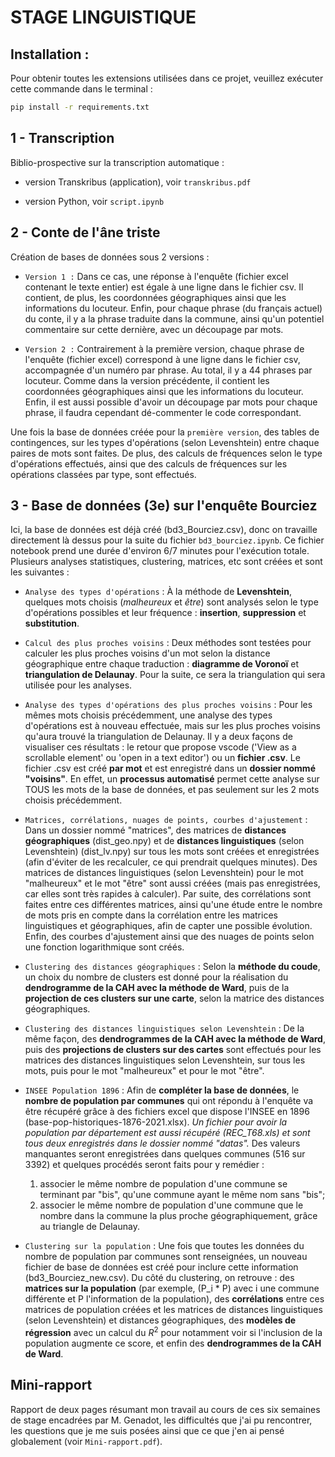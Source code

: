 # STAGE LINGUISTIQUE

## Installation : 

Pour obtenir toutes les extensions utilisées dans ce projet, veuillez exécuter cette commande dans le terminal : 

```bash 
pip install -r requirements.txt
```

## 1 - Transcription

Biblio-prospective sur la transcription automatique :

- version Transkribus (application), voir `transkribus.pdf`

- version Python, voir `script.ipynb` 

## 2 - Conte de l'âne triste

Création de bases de données sous 2 versions :

- `Version 1 :` Dans ce cas, une réponse à l'enquête (fichier excel contenant le texte entier) est égale à une ligne dans le fichier csv. Il contient, de plus, les coordonnées géographiques ainsi que les informations du locuteur. Enfin, pour chaque phrase (du français actuel) du conte, il y a la phrase traduite dans la commune, ainsi qu'un potentiel commentaire sur cette dernière, avec un découpage par mots.

- `Version 2 :` Contrairement à la première version, chaque phrase de l'enquête (fichier excel) correspond à une ligne dans le fichier csv, accompagnée d'un numéro par phrase. Au total, il y a 44 phrases par locuteur. Comme dans la version précédente, il contient les coordonnées géographiques ainsi que les informations du locuteur. Enfin, il est aussi possible d'avoir un découpage par mots pour chaque phrase, il faudra cependant dé-commenter le code correspondant.

Une fois la base de données créée pour la `première version`, des tables de contingences, sur les types d'opérations (selon Levenshtein) entre chaque paires de mots sont faites. De plus, des calculs de fréquences selon le type d'opérations effectués, ainsi que des calculs de fréquences sur les opérations classées par type, sont effectués. 

## 3 - Base de données (3e) sur l'enquête Bourciez

Ici, la base de données est déjà créé (bd3_Bourciez.csv), donc on travaille directement là dessus pour la suite du fichier `bd3_bourciez.ipynb`. Ce fichier notebook prend une durée d'environ 6/7 minutes pour l'exécution totale.
Plusieurs analyses statistiques, clustering, matrices, etc sont créées et sont les suivantes :

- `Analyse des types d'opérations` : À la méthode de **Levenshtein**, quelques mots choisis (*malheureux* et *être*) sont analysés selon le type d'opérations possibles et leur fréquence : **insertion**, **suppression** et **substitution**.

- `Calcul des plus proches voisins` : Deux méthodes sont testées pour calculer les plus proches voisins d'un mot selon la distance géographique entre chaque traduction : **diagramme de Voronoï** et **triangulation de Delaunay**. Pour la suite, ce sera la triangulation qui sera utilisée pour les analyses.

- `Analyse des types d'opérations des plus proches voisins` : Pour les mêmes mots choisis précédemment, une analyse des types d'opérations est à nouveau effectuée, mais sur les plus proches voisins qu'aura trouvé la triangulation de Delaunay. Il y a deux façons de visualiser ces résultats : le retour que propose vscode ('View as a scrollable element' ou 'open in a text editor') ou un **fichier .csv**. Le fichier .csv est créé **par mot** et est enregistré dans un **dossier nommé "voisins"**. En effet, un **processus automatisé** permet cette analyse sur TOUS les mots de la base de données, et pas seulement sur les 2 mots choisis précédemment.

- `Matrices, corrélations, nuages de points, courbes d'ajustement` : Dans un dossier nommé "matrices", des matrices de **distances géographiques** (dist_geo.npy) et de **distances linguistiques** (selon Levenshtein) (dist_lv.npy) sur tous les mots sont créées et enregistrées (afin d'éviter de les recalculer, ce qui prendrait quelques minutes). Des matrices de distances linguistiques (selon Levenshtein) pour le mot "malheureux" et le mot "être" sont aussi créées (mais pas enregistrées, car elles sont très rapides à calculer). Par suite, des corrélations sont faites entre ces différentes matrices, ainsi qu'une étude entre le nombre de mots pris en compte dans la corrélation entre les matrices linguistiques et géographiques, afin de capter une possible évolution. Enfin, des courbes d'ajustement ainsi que des nuages de points selon une fonction logarithmique sont créés.

- `Clustering des distances géographiques` : Selon la **méthode du coude**, un choix du nombre de clusters est donné pour la réalisation du **dendrogramme de la CAH avec la méthode de Ward**, puis de la **projection de ces clusters sur une carte**, selon la matrice des distances géographiques.

- `Clustering des distances linguistiques selon Levenshtein` : De la même façon, des **dendrogrammes de la CAH avec la méthode de Ward**, puis des **projections de clusters sur des cartes** sont effectués pour les matrices des distances linguistiques selon Levenshtein, sur tous les mots, puis pour le mot "malheureux" et pour le mot "être".

- `INSEE Population 1896` : Afin de **compléter la base de données**, le **nombre de population par communes** qui ont répondu à l'enquête va être récupéré grâce à des fichiers excel que dispose l'INSEE en 1896 (base-pop-historiques-1876-2021.xlsx). *Un fichier pour avoir la population par département est aussi récupéré (REC_T68.xls) et sont tous deux enregistrés dans le dossier nommé "datas".* Des valeurs manquantes seront enregistrées dans quelques communes (516 sur 3392) et quelques procédés seront faits pour y remédier : 
    1) associer le même nombre de population d'une commune se terminant par "bis", qu'une commune ayant le même nom sans "bis";
    2) associer le même nombre de population d'une commune que le nombre dans la commune la plus proche géographiquement, grâce au triangle de Delaunay.

- `Clustering sur la population` : Une fois que toutes les données du nombre de population par communes sont renseignées, un nouveau fichier de base de données est créé pour inclure cette information (bd3_Bourciez_new.csv). Du côté du clustering, on retrouve : des **matrices sur la population** (par exemple, (P_i * P) avec i une commune différente et P l'information de la population), des **corrélations** entre ces matrices de population créées et les matrices de distances linguistiques (selon Levenshtein) et distances géographiques, des **modèles de régression** avec un calcul du $R^2$ pour notamment voir si l'inclusion de la population augmente ce score, et enfin des **dendrogrammes de la CAH de Ward**.

## Mini-rapport

Rapport de deux pages résumant mon travail au cours de ces six semaines de stage encadrées par M. Genadot, les difficultés que j'ai pu rencontrer, les questions que je me suis posées ainsi que ce que j'en ai pensé globalement (voir `Mini-rapport.pdf`).